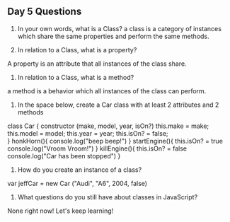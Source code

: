 ## Day 5 Questions

1. In your own words, what is a Class?
a class is a category of instances which share the same properties and perform the same methods.

1. In relation to a Class, what is a property?

A property is an attribute that all instances of the class share.

1. In relation to a Class, what is a method?

a method is a behavior which all instances of the class can perform.

1. In the space below, create a Car class with at least 2 attributes and 2 methods

class Car {
  constructor (make, model, year, isOn?)
  this.make = make;
  this.model = model;
  this.year = year;
  this.isOn? = false;  
}
honkHorn(){
  console.log("beep beep!")
}
startEngine(){
  this.isOn? = true
  console.log("Vroom Vroom!")
}
killEngine(){
  this.isOn? = false
  console.log("Car has been stopped")
}


1. How do you create an instance of a class?

var jeffCar = new Car ("Audi", "A6", 2004, false)

1. What questions do you still have about classes in JavaScript?

None right now! Let's keep learning! 
